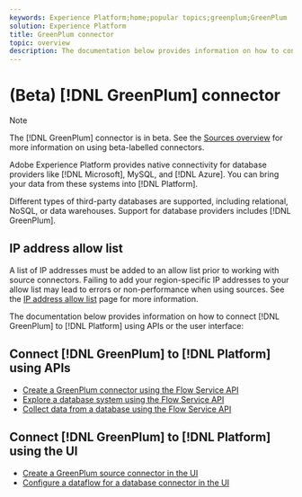 ```yaml
---
keywords: Experience Platform;home;popular topics;greenplum;GreenPlum
solution: Experience Platform
title: GreenPlum connector
topic: overview
description: The documentation below provides information on how to connect GreenPlum to Platform using APIs or the user interface.
---
```


# (Beta) [!DNL GreenPlum] connector

>[!NOTE]
>
>The [!DNL GreenPlum] connector is in beta. See the [Sources overview](../../home.md#terms-and-conditions) for more information on using beta-labelled connectors.

Adobe Experience Platform provides native connectivity for database providers like [!DNL Microsoft], MySQL, and [!DNL Azure]. You can bring your data from these systems into [!DNL Platform].

Different types of third-party databases are supported, including relational, NoSQL, or data warehouses. Support for database providers includes [!DNL GreenPlum].

## IP address allow list

A list of IP addresses must be added to an allow list prior to working with source connectors. Failing to add your region-specific IP addresses to your allow list may lead to errors or non-performance when using sources. See the [IP address allow list](../../ip-address-allow-list.md) page for more information.

The documentation below provides information on how to connect [!DNL GreenPlum] to [!DNL Platform] using APIs or the user interface:

## Connect [!DNL GreenPlum] to [!DNL Platform] using APIs

- [Create a GreenPlum connector using the Flow Service API](../../tutorials/api/create/databases/greenplum.md)
- [Explore a database system using the Flow Service API](../../tutorials/api/explore/database-nosql.md)
- [Collect data from a database using the Flow Service API](../../tutorials/api/collect/database-nosql.md)

## Connect [!DNL GreenPlum] to [!DNL Platform] using the UI

- [Create a GreenPlum source connector in the UI](../../tutorials/ui/create/databases/greenplum.md)
- [Configure a dataflow for a database connector in the UI](../../tutorials/ui/dataflow/databases.md)